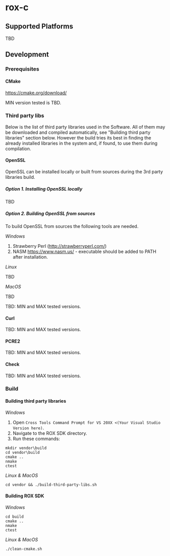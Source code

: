 ﻿# rox-c

## Supported Platforms

TBD

## Development

### Prerequisites

#### CMake

https://cmake.org/download/

MIN version tested is TBD.

### Third party libs

Below is the list of third party libraries used in the Software. All of them may be downloaded
and compiled automatically, see "Building third party libraries" section below. However the build 
tries its best in finding the already installed libraries in the system and, if found, to use them 
during compilation.

#### OpenSSL

OpenSSL can be installed locally or built from sources during the 3rd party libraries build.

##### Option 1. Installing OpenSSL locally

TBD

##### Option 2. Building OpenSSL from sources

To build OpenSSL from sources the following tools are needed.

*Windows*

1. Strawberry Perl (http://strawberryperl.com/)
2. NASM https://www.nasm.us/ - executable should be added to PATH after installation. 

*Linux*

TBD

*MacOS*

TBD

TBD: MIN and MAX tested versions.

#### Curl

TBD: MIN and MAX tested versions. 

#### PCRE2

TBD: MIN and MAX tested versions.

#### Check

TBD: MIN and MAX tested versions.

### Build

#### Building third party libraries

*Windows*

1. Open `Cross Tools Command Prompt for VS 20XX <(Your Visual Studio Version here)`.
2. Navigate to the ROX SDK directory. 
3. Run these commands:

```
mkdir vendor\build
cd vendor\build
cmake ..
nmake
ctest
```

*Linux & MacOS* 

```
cd vendor && ./build-third-party-libs.sh
```

#### Building ROX SDK

*Windows*

```
cd build
cmake ..
nmake
ctest
```

*Linux & MacOS* 

```
./clean-cmake.sh
```
